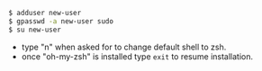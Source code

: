 ```sh
$ adduser new-user
$ gpasswd -a new-user sudo
$ su new-user
```

* type "n" when asked for to change default shell to zsh.
* once "oh-my-zsh" is installed type `exit` to resume installation.